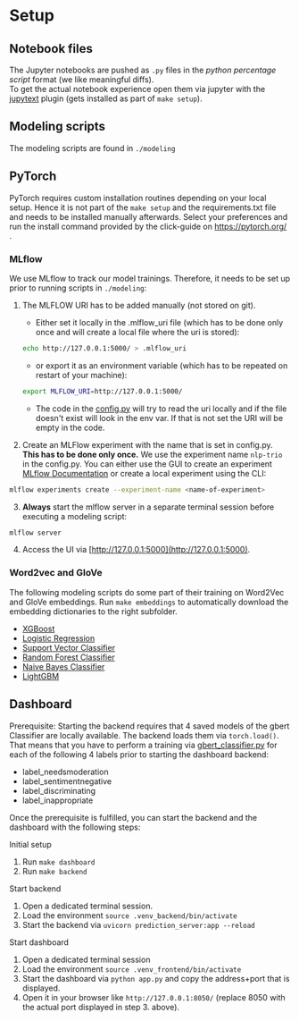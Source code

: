 # Setup

## Notebook files
The Jupyter notebooks are pushed as `.py` files in the _python percentage script_ format (we like meaningful diffs).  
To get the actual notebook experience open them via jupyter with the [jupytext](https://github.com/mwouts/jupytext) plugin (gets installed as part of `make setup`).

## Modeling scripts
The modeling scripts are found in `./modeling`

## PyTorch
PyTorch requires custom installation routines depending on your local setup.
Hence it is not part of the `make setup` and the requirements.txt file and needs to be installed manually afterwards.
Select your preferences and run the install command provided by the click-guide on https://pytorch.org/ .

### MLflow
We use MLflow to track our model trainings. Therefore, it needs to be set up prior to running scripts in `./modeling`:

1. The MLFLOW URI has to be added manually (not stored on git).
    * Either set it locally in the .mlflow_uri file (which has to be done only once and will create a local file where the uri is stored):
    ```BASH
    echo http://127.0.0.1:5000/ > .mlflow_uri
    ```

    * or export it as an environment variable (which has to be repeated on restart of your machine):

    ```bash
    export MLFLOW_URI=http://127.0.0.1:5000/
    ```
    
    * The code in the [config.py](modeling/config.py) will try to read the uri locally and if the file doesn't exist will look in the env var. If that is not set the URI will be empty in the code.

2. Create an MLFlow experiment with the name that is set in config.py. **This has to be done only once.** We use the experiment name `nlp-trio` in the config.py. You can either use the GUI to create an experiment [MLflow Documentation](https://www.mlflow.org/docs/latest/tracking.html#managing-experiments-and-runs-with-the-tracking-service-api) or create a local experiment using the CLI:
  ```bash
  mlflow experiments create --experiment-name <name-of-experiment>
  ```

3. **Always** start the mlflow server in a separate terminal session before executing a modeling script:

  ```bash
  mlflow server
  ```
  
4. Access the UI via [http://127.0.0.1:5000](http://127.0.0.1:5000).

### Word2vec and GloVe
The following modeling scripts do some part of their training on Word2Vec and GloVe embeddings. Run `make embeddings` to automatically download the embedding dictionaries to the right subfolder.
* [XGBoost](https://github.com/dominikmn/one-million-posts/blob/main/modeling/xg_boost.py)
* [Logistic Regression](https://github.com/dominikmn/one-million-posts/blob/main/modeling/log_reg.py)
* [Support Vector Classifier](https://github.com/dominikmn/one-million-posts/blob/main/modeling/svc.py)
* [Random Forest Classifier](https://github.com/dominikmn/one-million-posts/blob/main/modeling/random_forest.py)
* [Naive Bayes Classifier](https://github.com/dominikmn/one-million-posts/blob/main/modeling/naive_bayes.py)
* [LightGBM](https://github.com/dominikmn/one-million-posts/blob/main/modeling/light_gbm.py)

## Dashboard
Prerequisite: Starting the backend requires that 4 saved models of the gbert Classifier are locally available. The backend loads them via `torch.load()`. That means that you have to perform a training via [gbert_classifier.py](https://github.com/dominikmn/one-million-posts/blob/main/modeling/gbert_classifier.py) for each of the following 4 labels prior to starting the dashboard backend:
* label_needsmoderation
* label_sentimentnegative
* label_discriminating
* label_inappropriate

Once the prerequisite is fulfilled, you can start the backend and the dashboard with the following steps:

Initial setup
1. Run `make dashboard`
2. Run `make backend`

Start backend
1. Open a dedicated terminal session.
2. Load the environment `source .venv_backend/bin/activate`
3. Start the backend via `uvicorn prediction_server:app --reload`

Start dashboard
1. Open a dedicated terminal session
2. Load the environment `source .venv_frontend/bin/activate` 
3. Start the dashboard via `python app.py` and copy the address+port that is displayed.
4. Open it in your browser like `http://127.0.0.1:8050/` (replace 8050 with the actual port displayed in step 3. above).

